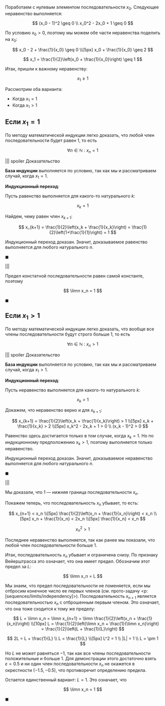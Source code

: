 Поработаем с нулевым элементом последовательности $x_0$. Следующее неравенство выполняется:

$$ (x_0 - 1)^2 \geq 0 \\ x_0^2 - 2x_0 + 1 \geq 0 $$

По условию $x_0 > 0$, поэтому мы можем обе части неравенства поделить на $x_0$:

$$ x_0 - 2 + \frac{1}{x_0} \geq 0 \\[5px] x_0 + \frac{1}{x_0} \geq 2 $$

$$ x_1 = \frac{1}{2}\left(x_0 + \frac{1}{x_0}\right) \geq 1 $$

Итак, пришли к важному неравенству:

$$ x_1 \geq 1 $$

Рассмотрим оба варианта:

* Когда $x_1 = 1$
* Когда $x_1 > 1$

## Если $x_1 = 1$

По методу математической индукции легко доказать, что любой член последовательности будет равен $1$, то есть

$$ \forall n \in \mathbb{N} \ : \ x_n = 1 $$

||| spoiler Доказательство

**База индукции** выполняется по условию, так как мы и рассматриваем случай, когда $x_1 = 1$.

**Индукционный переход**:

Пусть равенство выполняется для какого-то натурального $k$:

$$ x_k = 1 $$

Найдем, чему равен член $x_{k+1}$:

$$ x_{k+1} = \frac{1}{2}\left(x_k + \frac{1}{x_k}\right) = \frac{1}{2}\left(1+\frac{1}{1}\right) = 1 $$

Индукционный переход доказан. Значит, доказываемое равенство выполняется для любого натурального $n$.

$\blacksquare$

|||

Предел констатной последовательности равен самой константе, поэтому

$$ \limn x_n = 1 $$

$\blacksquare$

## Если $x_1 > 1$

По методу математической индукции легко доказать, что вообще все члены последовательности будут строго больше $1$, то есть

$$ \forall n \in \mathbb{N} \ : \ x_n > 1 $$

||| spoiler Доказательство

**База индукции** выполняется по условию, так как мы и рассматриваем случай, когда $x_1 > 1$.

**Индукционный переход**:

Пусть неравенство выполняется для какого-то натурального $k$:

$$ x_k > 1 $$

Докажем, что неравенство верно и для $x_{k+1}$:

$$ x_{k+1} = \frac{1}{2}\left(x_k + \frac{1}{x_k}\right)  > 1 \\[5px] x_k + \frac{1}{x_k} > 2 \\[5px] x_k^2 - 2x_k + 1 > 0 \\ (x_k - 1)^2 > 0 $$

Равенство здесь достигается только в том случае, когда $x_k = 1$. Но по индукционному предположению $x_k > 1$, поэтому выполняется только неравенство.

Индукционный переход доказан. Значит, доказываемое неравенство выполняется для любого натурального $n$.

$\blacksquare$

|||

Мы доказали, что $1$ — нижняя граница последовательности $x_n$.

Покажем теперь, что последовательность $x_n$ убывает, то есть:

$$ x_{n+1} < x_n \\[5px] \frac{1}{2}\left(x_n + \frac{1}{x_n}\right) < x_n \\[5px] x_n + \frac{1}{x_n} < 2x_n \\[5px] \frac{1}{x_n} < x_n $$

$$ x_n^2 > 1 $$

Последнее неравенство выполняется, так как ранее мы показали, что любой член последовательности больше $1$.

Итак, последовательность $x_n$ убывает и ограничена снизу. По признаку Вейерштрасса это означает, что она имеет предел. Обозначим этот предел за $L$:

$$ \limn x_n = L $$

Мы знаем, что предел последовательности не поменяется, если мы отбросим конечное число ее первых членов (см. прото-задачу <p:[sequences/limits/independency]>). Последовательность $x_{n+1}$ является последовательностью $x_n$ с отброшенным первым членом. Это означает, что она тоже сходится к тому же пределу:

$$ L = \limn x_n = \limn x_{n+1} = \limn \frac{1}{2}\left(x_n + \frac{1}{x_n}\right) \\[10px] L = \frac{1}{2}\left(\limn x_n + \frac{1}{\limn x_n}\right) = \frac{1}{2}\left(L + \frac{1}{L}\right) $$

$$ 2L = L + \frac{1}{L} \\ L = \frac{1}{L} \\[5px] L^2 = 1 \\ |L| = 1 \\ L = \pm 1 $$

Но $L$ не может равняться $-1$, так как все члены последовательности положительные и больше $1$. Для демонстрации этого достаточно взять $\varepsilon = 0.5$ и ни один член последовательности $x_n$ не окажется в окрестности $(-1.5, -0.5)$, что противоречит определению предела.

Остается единственный вариант: $L=1$. Это означает, что

$$ \limn x_n = 1 $$

$\blacksquare$